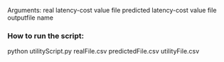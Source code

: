 Arguments:
real latency-cost value file
predicted latency-cost value file
outputfile name 
### How to run the script:
python utilityScript.py realFile.csv predictedFile.csv utilityFile.csv